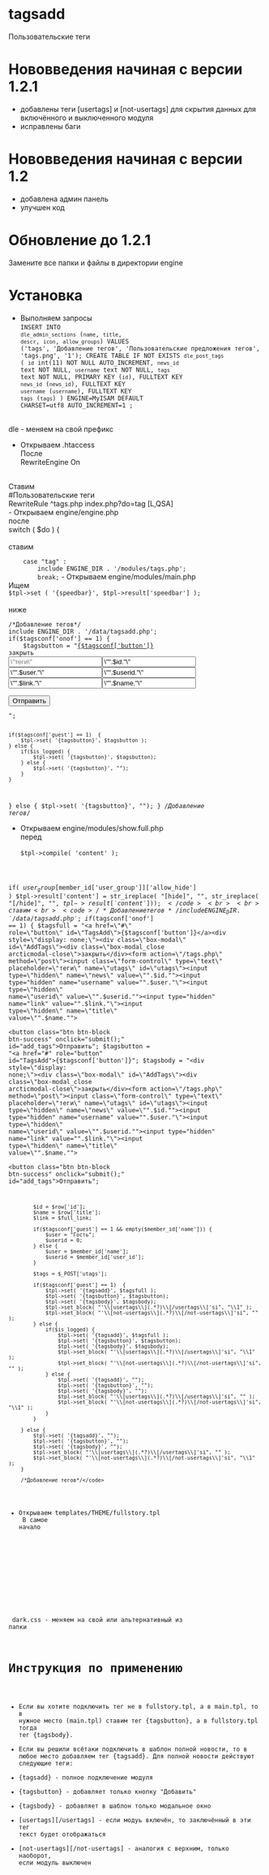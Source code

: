 # tagsadd
Пользовательские теги

#  Нововведения начиная с версии 1.2.1
- добавлены теги [usertags] и [not-usertags] для скрытия данных для включённого и выключенного модуля
- исправлены баги

# Нововведения начиная с версии 1.2
- добавлена админ панель
- улучшен код

# Обновление до 1.2.1
Замените все папки и файлы в директории engine

# Установка
- Выполняем запросы<br>
<code>INSERT INTO `dle_admin_sections` (`name`, `title`, `descr`, `icon`, `allow_groups`) VALUES ('tags', 'Добавление тегов', 'Пользовательские предложения тегов', 'tags.png', '1');
CREATE TABLE IF NOT EXISTS `dle_post_tags` (
  `id` int(11) NOT NULL AUTO_INCREMENT,
  `news_id` text NOT NULL,
  `username` text NOT NULL,
  `tags` text NOT NULL,
  PRIMARY KEY (`id`),
  FULLTEXT KEY `news_id` (`news_id`),
  FULLTEXT KEY `username` (`username`),
  FULLTEXT KEY `tags` (`tags`)
) ENGINE=MyISAM  DEFAULT CHARSET=utf8 AUTO_INCREMENT=1 ;</code><br><br>

dle - меняем на свой префикс
- Открываем .htaccess<br>
После <br>
RewriteEngine On<br>
<br>
Ставим<br>
#Пользовательские теги<br>
RewriteRule ^tags.php index.php?do=tag [L,QSA]<br>
- Открываем engine/engine.php<br>
после<br>
switch ( $do ) {<br>
<br>
ставим<br><code>
	case "tag" :
		include ENGINE_DIR . '/modules/tags.php';
		break;</code>
- Открываем engine/modules/main.php<br>
Ищем<br>
<code>$tpl->set ( '{speedbar}', $tpl->result['speedbar'] );</code><br>
<br>
ниже<br><code>
/*Добавление тегов*/
include ENGINE_DIR . '/data/tagsadd.php';
if($tagsconf['onof'] == 1) {
	$tagsbutton = "<a href=\"#\" role=\"button\" id=\"TagsAdd\">{$tagsconf['button']}</a><div style=\"display: none;\"><div class=\"box-modal\" id=\"AddTags\"><div class=\"box-modal_close arcticmodal-close\">закрыть</div><form action=\"/tags.php\" method=\"post\"><input class=\"form-control\" type=\"text\" placeholder=\"теги\" name=\"utags\" id=\"utags\"><input type=\"hidden\" name=\"news\" value=\"".$id."\"><input type=\"hidden\" name=\"username\" value=\"".$user."\"><input type=\"hidden\" name=\"userid\" value=\"".$userid."\"><input type=\"hidden\" name=\"link\" value=\"".$link."\"><input type=\"hidden\" name=\"title\" value=\"".$name."\"><br><br><button class=\"btn btn-block btn-success\" onclick=\"submit();\" id=\"add_tags\">Отправить</button></form></div></div>";

	if($tagsconf['guest'] == 1)  {
		$tpl->set( '{tagsbutton}', $tagsbutton );
	} else {
		if($is_logged) {
			$tpl->set( '{tagsbutton}', $tagsbutton);
		} else {
			$tpl->set( '{tagsbutton}', "");
		}
	}
} else {
	$tpl->set( '{tagsbutton}', "");
}
/*Добавление тегов*/</code>
- Открываем engine/modules/show.full.php<br>
перед<br><code>
$tpl->compile( 'content' );

if( $user_group[$member_id['user_group']]['allow_hide'] ) $tpl->result['content'] = str_ireplace( "[hide]", "", str_ireplace( "[/hide]", "", $tpl->result['content']) );
</code><br><br>
ставим<br><code>
/*Добавление тегов*/
		include ENGINE_DIR . '/data/tagsadd.php';
		if($tagsconf['onof'] == 1) {
			$tagsfull = "<a href=\"#\" role=\"button\" id=\"TagsAdd\">{$tagsconf['button']}</a><div style=\"display: none;\"><div class=\"box-modal\" id=\"AddTags\"><div class=\"box-modal_close arcticmodal-close\">закрыть</div><form action=\"/tags.php\" method=\"post\"><input class=\"form-control\" type=\"text\" placeholder=\"теги\" name=\"utags\" id=\"utags\"><input type=\"hidden\" name=\"news\" value=\"".$id."\"><input type=\"hidden\" name=\"username\" value=\"".$user."\"><input type=\"hidden\" name=\"userid\" value=\"".$userid."\"><input type=\"hidden\" name=\"link\" value=\"".$link."\"><input type=\"hidden\" name=\"title\" value=\"".$name."\"><br><br><button class=\"btn btn-block btn-success\" onclick=\"submit();\" id=\"add_tags\">Отправить</button></form></div></div>";
			$tagsbutton = "<a href=\"#\" role=\"button\" id=\"TagsAdd\">{$tagsconf['button']}</a>";
			$tagsbody = "<div style=\"display: none;\"><div class=\"box-modal\" id=\"AddTags\"><div class=\"box-modal_close arcticmodal-close\">закрыть</div><form action=\"/tags.php\" method=\"post\"><input class=\"form-control\" type=\"text\" placeholder=\"теги\" name=\"utags\" id=\"utags\"><input type=\"hidden\" name=\"news\" value=\"".$id."\"><input type=\"hidden\" name=\"username\" value=\"".$user."\"><input type=\"hidden\" name=\"userid\" value=\"".$userid."\"><input type=\"hidden\" name=\"link\" value=\"".$link."\"><input type=\"hidden\" name=\"title\" value=\"".$name."\"><br><br><button class=\"btn btn-block btn-success\" onclick=\"submit();\" id=\"add_tags\">Отправить</button></form></div></div>";

			$id = $row['id'];
			$name = $row['title'];
			$link = $full_link;

			if($tagsconf['guest'] == 1 && empty($member_id['name'])) {
				$user = "Гость";
				$userid = 0;
			} else {
				$user = $member_id['name'];
				$userid = $member_id['user_id'];
			}

			$tags = $_POST['utags'];

			if($tagsconf['guest'] == 1)  {
				$tpl->set( '{tagsadd}', $tagsfull );
				$tpl->set( '{tagsbutton}', $tagsbutton);
				$tpl->set( '{tagsbody}', $tagsbody);
				$tpl->set_block( "'\\[usertags\\](.*?)\\[/usertags\\]'si", "\\1" );
				$tpl->set_block( "'\\[not-usertags\\](.*?)\\[/not-usertags\\]'si", "" );
			} else {
				if($is_logged) {
					$tpl->set( '{tagsadd}', $tagsfull );
					$tpl->set( '{tagsbutton}', $tagsbutton);
					$tpl->set( '{tagsbody}', $tagsbody);
					$tpl->set_block( "'\\[usertags\\](.*?)\\[/usertags\\]'si", "\\1" );
					$tpl->set_block( "'\\[not-usertags\\](.*?)\\[/not-usertags\\]'si", "" );
				} else {
					$tpl->set( '{tagsadd}', "");
					$tpl->set( '{tagsbutton}', "");
					$tpl->set( '{tagsbody}', "");
					$tpl->set_block( "'\\[usertags\\](.*?)\\[/usertags\\]'si", "" );
					$tpl->set_block( "'\\[not-usertags\\](.*?)\\[/not-usertags\\]'si", "\\1" );
				}
			}

		} else {
			$tpl->set( '{tagsadd}', "");
			$tpl->set( '{tagsbutton}', "");
			$tpl->set( '{tagsbody}', "");
			$tpl->set_block( "'\\[usertags\\](.*?)\\[/usertags\\]'si", "" );
			$tpl->set_block( "'\\[not-usertags\\](.*?)\\[/not-usertags\\]'si", "\\1" );
		}

		/*Добавление тегов*/</code>
- Открываем templates/THEME/fullstory.tpl<br>
В самое начало<br><code>
<script src="{THEME}/tagsadd/jquery.arcticmodal-0.3.min.js"></script>
<script src="{THEME}/tagsadd/bootstrap-tokenfield.js"></script>
<link rel="stylesheet" href="{THEME}/tagsadd/css/jquery.arcticmodal-0.3.css">
<link rel="stylesheet" href="{THEME}/tagsadd/css/bootstrap-tokenfield.css">
<link rel="stylesheet" href="{THEME}/tagsadd/css/themes/dark.css">

<script type="text/javascript">
	$(document).ready(function() {
		$(document).on('click', '#TagsAdd', function(){
			$('#AddTags').arcticmodal({
				beforeClose: function(data, el) {
					alert('Ваши предложенные теги были отпавлены на рассмотрение! Администрация проверит и добавит.');
				}
			});
		});
		$(document).on('click', '#add_tags', function(){
			$('#AddTags').arcticmodal('close');
		});
		$('#utags').tokenfield();
	});
</script>
</code><br>
dark.css - меняем на свой или альтернативный из папки<br>

# Инструкция по применению
- Если вы хотите подключить тег не в fullstory.tpl, а в main.tpl, то в нужное место (main.tpl) ставим тег {tagsbutton}, а в fullstory.tpl тогда тег {tagsbody}.
- Если вы решили всётаки подключить в шаблон полной новости, то в любое место добавляем тег {tagsadd}.
Для полной новости действуют следующие теги:
- {tagsadd} - полное подключение модуля
- {tagsbutton} - добавляет только кнопку "Добавить"
- {tagsbody} - добавляет в шаблон только модальное окно
- [usertags][/usertags] - если модуь включён, то заключённый в эти тег текст будет отображаться
- [not-usertags][/not-usertags] - аналогия с верхним, только наоборот, если модуль выключен
